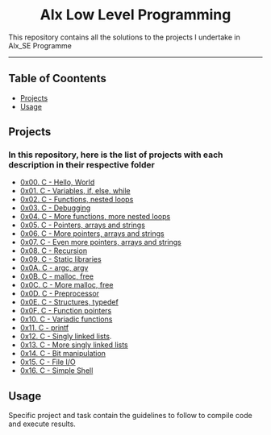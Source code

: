 <h1 align="center">Alx  Low Level Programming</h1>
This repository contains all the solutions to the projects I undertake in Alx_SE Programme

---

## Table of Coontents
- [Projects](#projects)
- [Usage](#usage)

## Projects
### In this repository, here is the list of projects with each description in their respective folder
* [0x00. C - Hello, World](https://github.com/Homorkhay/alx-low_level_programming/tree/master/0x00-hello_world)
* [0x01. C - Variables, if, else, while](https://github.com/Homorkhay/alx-low_level_programming/tree/master/0x01-variables_if_else_while)
* [0x02. C - Functions, nested loops](https://github.com/Homorkhay/alx-low_level_programming/tree/master/0x02-functions_nested_loops)
* [0x03. C - Debugging](https://github.com/Homorkhay/alx-low_level_programming/tree/master/0x03-debugging)
* [0x04. C - More functions, more nested loops](https://github.com/Homorkhay/alx-low_level_programming/tree/master/0x04-more_functions_nested_loops)
* [0x05. C - Pointers, arrays and strings](https://github.com/Homorkhay/alx-low_level_programming/tree/master/0x05-pointers_arrays_strings)
* [0x06. C - More pointers, arrays and strings](https://github.com/Homorkhay/alx-low_level_programming/tree/master/0x06-pointers_arrays_strings)
* [0x07. C - Even more pointers, arrays and strings](https://github.com/Homorkhay/alx-low_level_programming/tree/master/0x07-pointers_arrays_strings)
* [0x08. C - Recursion](https://github.com/Homorkhay/alx-low_level_programming/tree/master/0x08-recursion)
* [0x09. C - Static libraries](https://github.com/Homorkhay/alx-low_level_programming/tree/master/0x09-static_libraries)
* [0x0A. C - argc, argv](https://github.com/Homorkhay/alx-low_level_programming/tree/master/0x03A-argc_argv)
* [0x0B. C - malloc, free](https://github.com/Homorkhay/alx-low_level_programming/tree/master/0x0B-malloc_free)
* [0x0C. C - More malloc, free](https://github.com/Homorkhay/alx-low_level_programming/tree/master/0x0C-more_malloc_free)
* [0x0D. C - Preprocessor](https://github.com/Homorkhay/alx-low_level_programming/tree/master/0x0D-preprocessor)
* [0x0E. C - Structures, typedef](https://github.com/Homorkhay/alx-low_level_programming/tree/master/0x0E-structures_typedef)
* [0x0F. C - Function pointers](https://github.com/Homorkhay/alx-low_level_programming/tree/master/0x0F-function_pointers)
* [0x10. C - Variadic functions](https://github.com/Homorkhay/alx-low_level_programming/tree/master/0x10-variadic_functions)
* [0x11. C - printf](https://github.com/Homorkhay/alx-low_level_programming/printf)
* [0x12. C - Singly linked lists](https://github.com/Homorkhay/alx-low_level_programming/tree/master/0x12-singly_linked_lists).
* [0x13. C - More singly linked lists](https://github.com/Homorkhay/alx-low_level_programming/tree/master/0x13-more_singly_linked_lists)
* [0x14. C - Bit manipulation](https://github.com/Homorkhay/alx-low_level_programming/tree/master/0x14-bit_manipulation)
* [0x15. C - File I/O](https://github.com/Homorkhay/alx-low_level_programming/tree/master/0x15-file_io)
* [0x16. C - Simple Shell]()

## Usage
Specific project and task contain the guidelines to follow to compile code and execute results.
